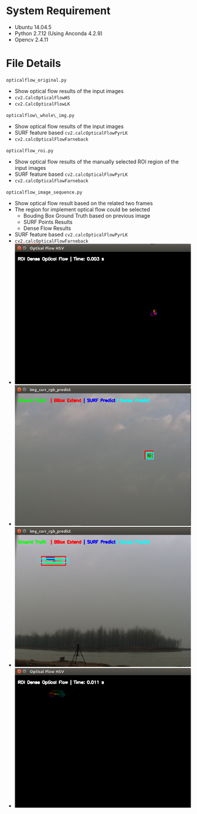 # System Requirement
- Ubuntu 14.04.5
- Python 2.7.12 (Using Anconda 4.2.9)
- Opencv 2.4.11

# File Details
`opticalflow_original.py`
- Show optical flow results of the input images
- `cv2.CalcOpticalFlowHS`
- `cv2.CalcOpticalFlowLK`

`opticalflow\_whole\_img.py`
- Show optical flow results of the input images
- SURF feature based `cv2.calcOpticalFlowPyrLK`
- `cv2.calcOpticalFlowFarneback`


`opticalflow_roi.py`
- Show optical flow results of the manually selected ROI region of the input images
- SURF feature based `cv2.calcOpticalFlowPyrLK`
- `cv2.calcOpticalFlowFarneback`


`opticalflow_image_sequence.py`
- Show optical flow result based on the related two frames
- The region for implement optical flow could be selected 
	- Bouding Box Ground Truth based on previous image
	- SURF Points Results
	- Dense Flow Results
- SURF feature based `cv2.calcOpticalFlowPyrLK`
- `cv2.calcOpticalFlowFarneback`
- ![](imgs_for_readme/161012.1.Far_HSV.png)
- ![](imgs_for_readme/161012.2.Far_All_Results.png)
- ![](imgs_for_readme/161012.3.Near_HSV.png)
- ![](imgs_for_readme/161012.4.Near_All_Results.png)




